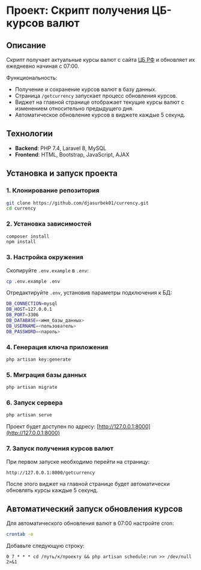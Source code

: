 # Проект: Скрипт получения ЦБ-курсов валют

## Описание
Скрипт получает актуальные курсы валют с сайта [ЦБ РФ](http://www.cbr.ru/scripts/XML_daily.asp) и обновляет их ежедневно начиная с 07:00.

Функциональность:
- Получение и сохранение курсов валют в базу данных.
- Страница `/getcurrency` запускает процесс обновления курсов.
- Виджет на главной странице отображает текущие курсы валют с изменением относительно предыдущего дня.
- Автоматическое обновление курсов в виджете каждые 5 секунд.

## Технологии
- **Backend**: PHP 7.4, Laravel 8, MySQL
- **Frontend**: HTML, Bootstrap, JavaScript, AJAX

## Установка и запуск проекта

### 1. Клонирование репозитория
```sh
git clone https://github.com/djasurbek01/currency.git
cd currency
```

### 2. Установка зависимостей
```sh
composer install
npm install
```

### 3. Настройка окружения
Скопируйте `.env.example` в `.env`:
```sh
cp .env.example .env
```

Отредактируйте `.env`, установив параметры подключения к БД:
```sh
DB_CONNECTION=mysql
DB_HOST=127.0.0.1
DB_PORT=3306
DB_DATABASE=<имя_базы_данных>
DB_USERNAME=<пользователь>
DB_PASSWORD=<пароль>
```

### 4. Генерация ключа приложения
```sh
php artisan key:generate
```

### 5. Миграция базы данных
```sh
php artisan migrate
```

### 6. Запуск сервера
```sh
php artisan serve
```
Проект будет доступен по адресу: [http://127.0.0.1:8000](http://127.0.0.1:8000)

### 7. Запуск получения курсов валют
При первом запуске необходимо перейти на страницу:
```
http://127.0.0.1:8000/getcurrency
```
После этого виджет на главной странице будет автоматически обновлять курсы каждые 5 секунд.

## Автоматический запуск обновления курсов
Для автоматического обновления валют в 07:00 настройте cron:
```sh
crontab -e
```
Добавьте следующую строку:
```
0 7 * * * cd /путь/к/проекту && php artisan schedule:run >> /dev/null 2>&1
```

